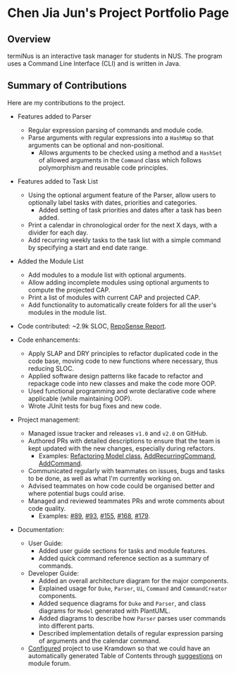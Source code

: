 # Chen Jia Jun's Project Portfolio Page

## Overview

termiNus is an interactive task manager for students in NUS. The program uses a Command Line Interface (CLI) and is written in Java.

## Summary of Contributions

Here are my contributions to the project.

- Features added to Parser
  - Regular expression parsing of commands and module code.
  - Parse arguments with regular expressions into a `HashMap` so that arguments can be optional and non-positional.
    - Allows arguments to be checked using a method and a `HashSet` of allowed arguments in the `Command` class which follows polymorphism and reusable code principles.

- Features added to Task List
  - Using the optional argument feature of the Parser, allow users to optionally label tasks with dates, priorities and categories.
    - Added setting of task priorities and dates after a task has been added.
  - Print a calendar in chronological order for the next X days, with a divider for each day.
  - Add recurring weekly tasks to the task list with a simple command by specifying a start and end date range.

- Added the Module List
  - Add modules to a module list with optional arguments.
  - Allow adding incomplete modules using optional arguments to compute the projected CAP.
  - Print a list of modules with current CAP and projected CAP.
  - Add functionality to automatically create folders for all the user's modules in the module list.

- Code contributed: ~2.9k SLOC, [RepoSense Report](https://nus-cs2113-ay2021s1.github.io/tp-dashboard/#breakdown=true&search=iamchenjiajun&sort=groupTitle&sortWithin=title&since=2020-09-27&timeframe=commit&mergegroup=&groupSelect=groupByRepos&checkedFileTypes=docs~functional-code~test-code~other&tabOpen=true&tabType=authorship&zFR=false&tabAuthor=iamchenjiajun&tabRepo=AY2021S1-CS2113-T14-3%2Ftp%5Bmaster%5D&authorshipIsMergeGroup=false&authorshipFileTypes=docs~functional-code~test-code~other).

- Code enhancements:
  - Apply SLAP and DRY principles to refactor duplicated code in the code base, moving code to new functions where necessary, thus reducing SLOC.
  - Applied software design patterns like facade to refactor and repackage code into new classes and make the code more OOP.
  - Used functional programming and wrote declarative code where applicable (while maintaining OOP).
  - Wrote JUnit tests for bug fixes and new code.

- Project management:
  - Managed issue tracker and releases `v1.0` and `v2.0` on GitHub.
  - Authored PRs with detailed descriptions to ensure that the team is kept updated with the new changes, especially during refactors.
    - Examples: 
    [Refactoring Model class](https://github.com/AY2021S1-CS2113-T14-3/tp/pull/146),
    [AddRecurringCommand](https://github.com/AY2021S1-CS2113-T14-3/tp/pull/90),
    [AddCommand](https://github.com/AY2021S1-CS2113-T14-3/tp/pull/22).
  - Communicated regularly with teammates on issues, bugs and tasks to be done, as well as what I'm currently working on.
  - Advised teammates on how code could be organised better and where potential bugs could arise.
  - Managed and reviewed teammates PRs and wrote comments about code quality.
    - Examples:
    [#89](https://github.com/AY2021S1-CS2113-T14-3/tp/pull/89),
    [#93](https://github.com/AY2021S1-CS2113-T14-3/tp/pull/93),
    [#155](https://github.com/AY2021S1-CS2113-T14-3/tp/pull/155),
    [#168](https://github.com/AY2021S1-CS2113-T14-3/tp/pull/168),
    [#179](https://github.com/AY2021S1-CS2113-T14-3/tp/pull/179).

- Documentation:
  - User Guide:
    - Added user guide sections for tasks and module features.
    - Added quick command reference section as a summary of commands.
  - Developer Guide:
    - Added an overall architecture diagram for the major components.
    - Explained usage for `Duke`, `Parser`, `Ui`, `Command` and `CommandCreator` components.
    - Added sequence diagrams for `Duke` and `Parser`, and class diagrams for `Model` generated with PlantUML.
    - Added diagrams to describe how `Parser` parses user commands into different parts.
    - Described implementation details of regular expression parsing of arguments and the calendar command.
  - [Configured](https://github.com/AY2021S1-CS2113-T14-3/tp/pull/173) project to use Kramdown so that we could have an automatically generated Table of Contents through [suggestions](https://github.com/nus-cs2113-AY2021S1/forum/issues/108#issuecomment-716930261) on module forum.
